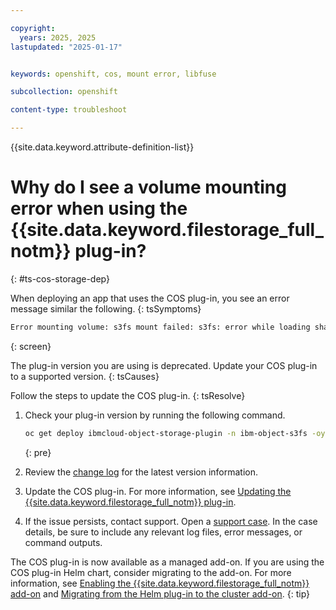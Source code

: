 ```yaml
---

copyright: 
  years: 2025, 2025
lastupdated: "2025-01-17"


keywords: openshift, cos, mount error, libfuse

subcollection: openshift

content-type: troubleshoot

---
```


{{site.data.keyword.attribute-definition-list}}


# Why do I see a volume mounting error when using the {{site.data.keyword.filestorage_full_notm}} plug-in?
{: #ts-cos-storage-dep}

When deploying an app that uses the COS plug-in, you see an error message similar the following.
{: tsSymptoms}

```sh
Error mounting volume: s3fs mount failed: s3fs: error while loading shared libraries: libfuse.so.2: cannot open shared object file: No such file or directory
```
{: screen}

The plug-in version you are using is deprecated. Update your COS plug-in to a supported version.
{: tsCauses}

Follow the steps to update the COS plug-in.
{: tsResolve}

1. Check your plug-in version by running the following command.

    ```sh
    oc get deploy ibmcloud-object-storage-plugin -n ibm-object-s3fs -oyaml | grep productVersion
    ```
    {: pre}

1. Review the [change log](/docs/openshift?topic=openshift-cos_plugin_changelog) for the latest version information.

1. Update the COS plug-in. For more information, see [Updating the {{site.data.keyword.filestorage_full_notm}} plug-in](/docs/openshift?topic=openshift-storage_cos_install#update_cos_plugin).

1. If the issue persists, contact support. Open a [support case](/docs/account?topic=account-using-avatar). In the case details, be sure to include any relevant log files, error messages, or command outputs.


The COS plug-in is now available as a managed add-on. If you are using the COS plug-in Helm chart, consider migrating to the add-on. For more information, see [Enabling the {{site.data.keyword.filestorage_full_notm}} add-on](/docs/openshift?topic=openshift-storage-cos-install-addon#enable-cos-addon) and [Migrating from the Helm plug-in to the cluster add-on](/docs/openshift?topic=openshift-storage-cos-install-addon#cos-addon-migrate-helm).
{: tip}

